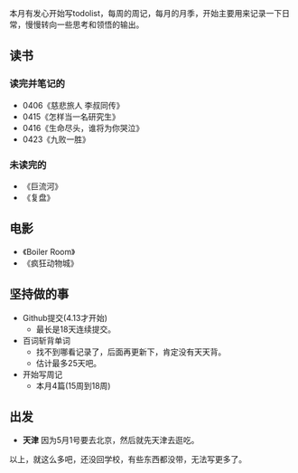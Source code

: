 本月有发心开始写todolist，每周的周记，每月的月季，开始主要用来记录一下日常，慢慢转向一些思考和领悟的输出。


## 读书
###  读完并笔记的
+ 0406《慈悲旅人 李叔同传》
+ 0415《怎样当一名研究生》
+ 0416《生命尽头，谁将为你哭泣》
+ 0423《九败一胜》

###  未读完的
+ 《巨流河》
+ 《复盘》

##  电影
+ 《Boiler Room》
+ 《疯狂动物城》

## 坚持做的事
+ Github提交(4.13才开始)
	+ 最长是18天连续提交。
+ 百词斩背单词
	+ 找不到哪看记录了，后面再更新下，肯定没有天天背。
	+ 估计最多25天吧。
+ 开始写周记
	+ 本月4篇(15周到18周) 


##  出发
+ **天津**  因为5月1号要去北京，然后就先天津去逛吃。

以上，就这么多吧，还没回学校，有些东西都没带，无法写更多了。

